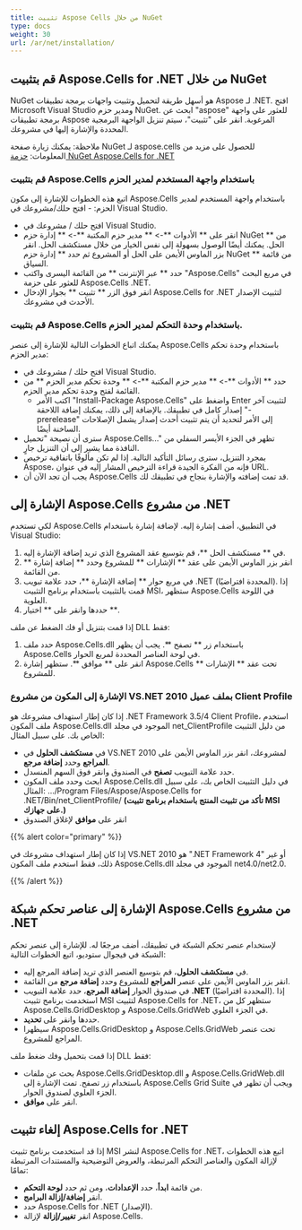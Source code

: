 ```yaml
---
title: تثبيت Aspose Cells من خلال NuGet
type: docs
weight: 30
url: /ar/net/installation/
---
```



## **قم بتثبيت Aspose.Cells for .NET من خلال NuGet**
NuGet هو أسهل طريقة لتحميل وتثبيت واجهات برمجة تطبيقات Aspose لـ .NET. افتح Microsoft Visual Studio ومدير حزم NuGet. ابحث عن "aspose" للعثور على واجهة برمجة تطبيقات Aspose المرغوبة. انقر على "تثبيت"، سيتم تنزيل الواجهة البرمجية المحددة والإشارة إليها في مشروعك.

ملاحظة: يمكنك زيارة صفحة NuGet لـ aspose.cells للحصول على مزيد من المعلومات: 
[حزمة NuGet Aspose.Cells for .NET](https://www.nuget.org/packages/Aspose.Cells/)

### **قم بتثبيت Aspose.Cells باستخدام واجهة المستخدم لمدير الحزم**
اتبع هذه الخطوات للإشارة إلى مكون Aspose.Cells باستخدام واجهة المستخدم لمدير الحزم: - افتح حلك/مشروعك في Visual Studio.

- افتح حلك / مشروعك في Visual Studio.
- انقر على ** الأدوات **-> ** مدير حزم المكتبة **-> ** إدارة حزم NuGet ** من الحل. يمكنك أيضًا الوصول بسهولة إلى نفس الخيار من خلال مستكشف الحل. انقر بزر الماوس الأيمن على الحل أو المشروع ثم حدد ** إدارة حزم NuGet ** من قائمة السياق.
- حدد ** عبر الإنترنت ** من القائمة اليسرى واكتب "Aspose.Cells" في مربع البحث للعثور على حزمة Aspose.Cells .NET.
- انقر فوق الزر ** تثبيت ** بجوار الإدخال Aspose.Cells for .NET لتثبيت الإصدار الأحدث في مشروعك.
### **قم بتثبيت Aspose.Cells باستخدام وحدة التحكم لمدير الحزم.**
يمكنك اتباع الخطوات التالية للإشارة إلى عنصر Aspose.Cells باستخدام وحدة تحكم مدير الحزم:

- افتح حلك / مشروعك في Visual Studio.
- حدد ** الأدوات **-> ** مدير حزم المكتبة **-> ** وحدة تحكم مدير الحزم ** من القائمة لفتح وحدة تحكم مدير الحزم.
  - اكتب الأمر "Install-Package Aspose.Cells" واضغط على Enter لتثبيت آخر إصدار كامل في تطبيقك. بالإضافة إلى ذلك، يمكنك إضافة اللاحقة "-prerelease" إلى الأمر لتحديد أن يتم تثبيت أحدث إصدار يشمل الإصلاحات الساخنة أيضًا.
- سترى أن نصيحة "تحميل Aspose.Cells..." تظهر في الجزء الأيسر السفلي من النافذة مما يشير إلى أن التنزيل جارٍ.
- بمجرد التنزيل، سترى رسائل التأكيد التالية. إذا لم تكن مألوفًا باتفاقية ترخيص Aspose، فإنه من الفكرة الجيدة قراءة الترخيص المشار إليه في عنوان URL.
- يجب أن تجد الآن أن Aspose.Cells قد تمت إضافته والإشارة بنجاح في تطبيقك لك.
## **الإشارة إلى Aspose.Cells من مشروع .NET**
لكي تستخدم Aspose.Cells في التطبيق، أضف إشارة إليه. لإضافة إشارة باستخدام Visual Studio:

1. في ** مستكشف الحل **، قم بتوسيع عقد المشروع الذي تريد إضافة الإشارة إليه.
1. انقر بزر الماوس الأيمن على عقد ** الإشارات ** للمشروع وحدد ** إضافة إشارة ** من القائمة.
1. في مربع حوار ** إضافة الإشارة **، حدد علامة تبويب .NET (المحددة افتراضيًا). إذا قمت بالتثبيت باستخدام برنامج التثبيت MSI، ستظهر Aspose.Cells في اللوحة العلوية.
1. حددها وانقر على ** اختيار **.

إذا قمت بتنزيل أو فك الضغط عن ملف DLL فقط:

1. حدد ملف Aspose.Cells.dll باستخدام زر ** تصفح **. يجب أن يظهر Aspose.Cells في لوحة العناصر المحددة لمربع الحوار.
1. انقر على ** موافق **. ستظهر إشارة Aspose.Cells تحت عقد ** الإشارات ** للمشروع.
### **الإشارة إلى المكون من مشروع VS.NET 2010 بملف عميل Client Profile**
إذا كان إطار استهداف مشروعك هو .NET Framework 3.5/4 Client Profile، استخدم ملف المكون Aspose.Cells.dll الموجود في مجلد net_ClientProfile من دليل التثبيت الخاص بك. على سبيل المثال:

- في **مستكشف الحلول** في VS.NET 2010 لمشروعك، انقر بزر الماوس الأيمن على **المراجع** وحدد **إضافة مرجع**.
- حدد علامة التبويب **تصفح** في الصندوق وانقر فوق السهم المنسدل.
- ابحث وحدد ملف المكون Aspose.Cells.dll في دليل التثبيت الخاص بك، على سبيل المثال: .../Program Files/Aspose/Aspose.Cells for .NET/Bin/net_ClientProfile/ **(تأكد من تثبيت المنتج باستخدام برنامج تثبيت MSI على جهازك.)**
- انقر على **موافق** لإغلاق الصندوق

{{% alert color="primary" %}} 

إذا كان إطار استهداف مشروعك في VS.NET 2010 هو ".NET Framework 4" أو غير ذلك، فقط استخدم ملف المكون Aspose.Cells.dll الموجود في مجلد net4.0/net2.0.

{{% /alert %}} 
## **الإشارة إلى عناصر تحكم شبكة Aspose.Cells من مشروع .NET**
لإستخدام عنصر تحكم الشبكة في تطبيقك، أضف مرجعًا له. للإشارة إلى عنصر تحكم الشبكة في فيجوال ستوديو، اتبع الخطوات التالية:

- في **مستكشف الحلول**، قم بتوسيع العنصر الذي تريد إضافة المرجع إليه.
- انقر بزر الماوس الأيمن على عنصر **المراجع** للمشروع وحدد **إضافة مرجع** من القائمة.
- في صندوق الحوار **إضافة المرجع**، حدد علامة التبويب **.NET** (المحددة افتراضيًا). إذا استخدمت برنامج تثبيت MSI لتثبيت Aspose.Cells for .NET، ستظهر كل من Aspose.Cells.GridDesktop و Aspose.Cells.GridWeb في الجزء العلوي.
- حددها وانقر على **تحديد**.
- سيظهرا Aspose.Cells.GridDesktop و Aspose.Cells.GridWeb تحت عنصر المراجع للمشروع.

إذا قمت بتحميل وفك ضغط ملف DLL فقط:

- بحث عن ملفات Aspose.Cells.GridDesktop.dll و Aspose.Cells.GridWeb.dll باستخدام زر تصفح. تمت الإشارة إلى Aspose.Cells Grid Suite ويجب أن تظهر في الجزء العلوي لصندوق الحوار.
- انقر على **موافق**.
## **إلغاء تثبيت Aspose.Cells for .NET**
إذا قد استخدمت برنامج تثبيت MSI لنشر Aspose.Cells for .NET، اتبع هذه الخطوات لإزالة المكون والعناصر التحكم المرتبطة، والعروض التوضيحية والمستندات المرتبطة تمامًا:

- من قائمة **ابدأ**، حدد **الإعدادات**، ومن ثم حدد **لوحة التحكم**.
- انقر **إضافة/إزالة البرامج**.
- حدد Aspose.Cells for .NET (الإصدار).
- انقر **تغيير/إزالة** لإزالة Aspose.Cells.
